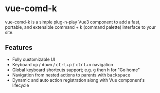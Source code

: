 # vue-comd-k

vue-comd-k is a simple plug-n-play Vue3 component to add a fast, portable, and extensible command + k (command palette) interface to your site.

## Features

- Fully customizable UI
- Keyboard <kbd>up</kbd> / <kbd>down</kbd> / <kbd>ctrl</kbd>+<kbd>p</kbd> / <kbd>ctrl</kbd>+<kbd>n</kbd> navigation
- Global keyboard shortcuts support; e.g. <kbd>g</kbd> then <kbd>h</kbd> for "Go home"
- Navigation from nested actions to parents with <kbd>backspace</kbd>
- Dynamic and auto action registration along with Vue component's lifecycle



